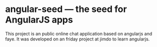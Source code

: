 # angular-seed — the seed for AngularJS apps

This project is an public online chat application based on angularjs and faye.
It was developed on an friday project at jimdo to learn angularjs.
